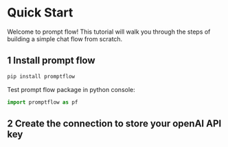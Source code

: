 # Quick Start

Welcome to prompt flow! This tutorial will walk you through the steps of building a simple chat flow from scratch.

## 1 Install prompt flow

```bash
pip install promptflow
```
Test prompt flow package in python console:
```python
import promptflow as pf
```

## 2 Create the connection to store your openAI API key
